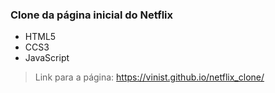 ### Clone da página inicial do Netflix

* HTML5
* CCS3
* JavaScript

> Link para a página: https://vinist.github.io/netflix_clone/

